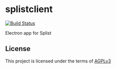 # splistclient
[![Build Status](https://travis-ci.org/Splist/splistclient.svg?branch=master)](https://travis-ci.org/Splist/splistclient)

Electron app for Splist

## License

This project is licensed under the terms of [AGPLv3](https://www.gnu.org/licenses/agpl-3.0.txt)